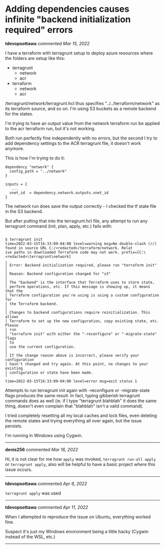# Adding dependencies causes infinite "backend initialization required" errors

**tdevopsottawa** commented *Mar 15, 2022*

I have a terraform with terragrunt setup to deploy azure resources where the folders are setup like this:

- terragrunt
    - network
    - acr
- terraform
    - network
    - acr

/terragrunt/network/terragrunt.hcl thus specifies "../../terraform/network" as its terraform source, and so on. I'm using S3 buckets as a remote backend for the states.

I'm trying to have an output value from the network terraform run be applied to the acr terraform run, but it's not working.

Both run perfectly fine independently with no errors, but the second I try to add dependency settings to the ACR terragrunt file, it doesn't work anymore.

This is how I'm trying to do it:

```
dependency "network" {
  config_path = "../network"
}

inputs = {
   ...
  vnet_id  = dependency.network.outputs.vnet_id
}
```

The network run does save the output correctly - I checked the tf state file in the S3 backend.

But after putting that into the terragrunt.hcl file, any attempt to run any terragrunt command (init, plan, apply, etc.) fails with:
```

$ terragrunt init
time=2022-03-15T16:33:09-04:00 level=warning msg=No double-slash (//) found in source URL C:/<redacted>/terraform/network. Relat
ive paths in downloaded Terraform code may not work. prefix=[C:\<redacted>\terragrunt\network]
╷
│ Error: Backend initialization required, please run "terraform init"
│
│ Reason: Backend configuration changed for "s3"
│
│ The "backend" is the interface that Terraform uses to store state,
│ perform operations, etc. If this message is showing up, it means that the
│ Terraform configuration you're using is using a custom configuration for
│ the Terraform backend.
│
│ Changes to backend configurations require reinitialization. This allows
│ Terraform to set up the new configuration, copy existing state, etc. Please
│ run
│ "terraform init" with either the "-reconfigure" or "-migrate-state" flags
│ to
│ use the current configuration.
│
│ If the change reason above is incorrect, please verify your configuration
│ hasn't changed and try again. At this point, no changes to your existing
│ configuration or state have been made.
╵
time=2022-03-15T16:33:09-04:00 level=error msg=exit status 1
```
Attempts to run terragrunt init again with -reconfigure or -migrate-state flags produces the same result. In fact, typing gibberish terragrunt commands does as well (ie. if I type "terragrunt blahblah" it does the same thing, doesn't even complain that "blahblah" isn't a valid command).

I tried completely resetting all my local caches and lock files, even deleting the remote states and trying everything all over again, but the issue persists.

I'm running in Windows using Cygwin.
<br />
***


**denis256** commented *Mar 16, 2022*

Hi,
it is not clear for me how `apply` was invoked, `terragrunt run-all apply` or `terragrunt apply`, also will be helpful to have a basic project where this issue occurs.
***

**tdevopsottawa** commented *Apr 6, 2022*

`terragrunt apply` was used
***

**tdevopsottawa** commented *Apr 11, 2022*

When I attempted to reproduce the issue on Ubuntu, everything worked fine.

Suspect it's just my Windows environment being a little hacky (Cygwin instead of the WSL, etc.)
***

